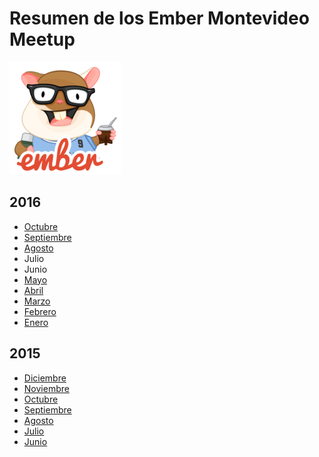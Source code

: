 # Resumen de los Ember Montevideo Meetup

![Tomster Uruguay](./tomster.jpg)

## 2016

* [Octubre](2016-10/README.md)
* [Septiembre](2016-09/README.md)
* [Agosto](2016-08/README.md)
* Julio
* Junio
* [Mayo](2016-05/README.md)
* [Abril](2016-04/README.md)
* [Marzo](2016-03/README.md)
* [Febrero](2016-02/README.md)
* [Enero](2016-01/README.md)

## 2015

* [Diciembre](2015-12/README.md)
* [Noviembre](2015-11/README.md)
* [Octubre](2015-10/README.md)
* [Septiembre](2015-09/README.md)
* [Agosto](2015-08/README.md)
* [Julio](2015-07/README.md)
* [Junio](2015-06/README.md)
